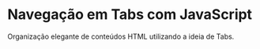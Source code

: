 # Navegação em Tabs com JavaScript
<p>Organização elegante de conteúdos HTML utilizando a ideia de Tabs.</p>